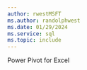 ```yaml
---
author: rwestMSFT
ms.author: randolphwest
ms.date: 01/29/2024
ms.service: sql
ms.topic: include
---
```

 Power Pivot for Excel 
